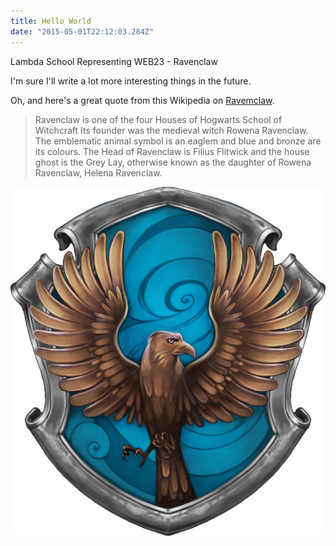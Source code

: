 ```yaml
---
title: Hello World
date: "2015-05-01T22:12:03.284Z"
---
```


Lambda School Representing WEB23 - Ravenclaw

I'm sure I'll write a lot more interesting things in the future.

Oh, and here's a great quote from this Wikipedia on
[Ravemclaw](https://harrypotter.fandom.com/wiki/Ravenclaw).

> Ravenclaw is one of the four Houses of Hogwarts School of Witchcraft
> Its founder was the medieval witch Rowena Ravenclaw.
> The emblematic animal symbol is an eaglem and blue and bronze are its colours.
> The Head of Ravenclaw is Filius Flitwick and the house ghost is the Grey Lay,
> otherwise known as the daughter of Rowena Ravenclaw, Helena Ravenclaw.

![RavenClawCrest](./RavenclawCrest.png)
